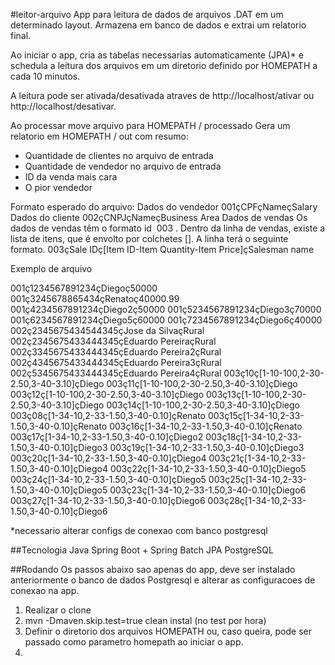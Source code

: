 #leitor-arquivo
App para leitura de dados de arquivos .DAT em um determinado layout.
Armazena em banco de dados e extrai um relatorio final.

Ao iniciar o app, cria as tabelas necessarias automaticamente (JPA)* e   
schedula a leitura dos arquivos em um diretorio definido por HOMEPATH 
a cada 10 minutos.

A leitura pode ser ativada/desativada atraves de http://localhost/ativar 
ou http://localhost/desativar.

Ao processar move arquivo para HOMEPATH / processado
Gera um relatorio em HOMEPATH / out com resumo:
 - Quantidade de clientes no arquivo de entrada
 - Quantidade de vendedor no arquivo de entrada
 - ID da venda mais cara
 - O pior vendedor

Formato esperado do arquivo:
Dados do vendedor 001çCPFçNameçSalary
Dados do cliente  002çCNPJçNameçBusiness Area
Dados de vendas
Os dados de vendas têm o formato id ​ 003​ . Dentro da linha de vendas, existe a lista
de itens, que é envolto por colchetes []. A linha terá o seguinte formato.
003çSale IDç[Item ID-Item Quantity-Item Price]çSalesman name

Exemplo de arquivo

001ç1234567891234çDiegoç50000
001ç3245678865434çRenatoç40000.99
001ç4234567891234çDiego2ç50000
001ç5234567891234çDiego3ç70000
001ç6234567891234çDiego5ç60000
001ç7234567891234çDiego6ç40000
002ç2345675434544345çJose da SilvaçRural
002ç2345675433444345çEduardo PereiraçRural
002ç3345675433444345çEduardo Pereira2çRural
002ç4345675433444345çEduardo Pereira3çRural
002ç5345675433444345çEduardo Pereira4çRural
003ç10ç[1-10-100,2-30-2.50,3-40-3.10]çDiego
003ç11ç[1-10-100,2-30-2.50,3-40-3.10]çDiego
003ç12ç[1-10-100,2-30-2.50,3-40-3.10]çDiego
003ç13ç[1-10-100,2-30-2.50,3-40-3.10]çDiego
003ç14ç[1-10-100,2-30-2.50,3-40-3.10]çDiego
003ç08ç[1-34-10,2-33-1.50,3-40-0.10]çRenato
003ç15ç[1-34-10,2-33-1.50,3-40-0.10]çRenato
003ç16ç[1-34-10,2-33-1.50,3-40-0.10]çRenato
003ç17ç[1-34-10,2-33-1.50,3-40-0.10]çDiego2
003ç18ç[1-34-10,2-33-1.50,3-40-0.10]çDiego3
003ç19ç[1-34-10,2-33-1.50,3-40-0.10]çDiego3
003ç20ç[1-34-10,2-33-1.50,3-40-0.10]çDiego4
003ç21ç[1-34-10,2-33-1.50,3-40-0.10]çDiego4
003ç22ç[1-34-10,2-33-1.50,3-40-0.10]çDiego5
003ç24ç[1-34-10,2-33-1.50,3-40-0.10]çDiego5
003ç25ç[1-34-10,2-33-1.50,3-40-0.10]çDiego5
003ç23ç[1-34-10,2-33-1.50,3-40-0.10]çDiego6
003ç27ç[1-34-10,2-33-1.50,3-40-0.10]çDiego6
003ç28ç[1-34-10,2-33-1.50,3-40-0.10]çDiego6

*necessario alterar configs de conexao com banco postgresql


##Tecnologia
Java Spring Boot + Spring Batch
JPA
PostgreSQL

##Rodando
Os passos abaixo sao apenas do app, deve ser instalado anteriormente o banco de
dados Postgresql e alterar as configuracoes de conexao na app.
 
1) Realizar o clone
2) mvn -Dmaven.skip.test=true clean instal  (no test por hora)
3) Definir o diretorio dos arquivos HOMEPATH ou, caso queira, pode ser passado 
   como parametro homepath ao iniciar o app.
4) 